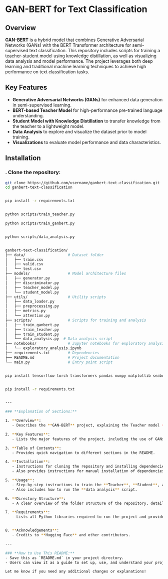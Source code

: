# GAN-BERT for Text Classification

## Overview
**GAN-BERT** is a hybrid model that combines Generative Adversarial Networks (GANs) with the BERT Transformer architecture for semi-supervised text classification. This repository includes scripts for training a teacher-student model using knowledge distillation, as well as visualizing data analysis and model performance. The project leverages both deep learning and traditional machine learning techniques to achieve high performance on text classification tasks.

## Key Features
- **Generative Adversarial Networks (GANs)** for enhanced data generation in semi-supervised learning.
- **BERT-based Teacher Model** for high-performance pre-trained language understanding.
- **Student Model with Knowledge Distillation** to transfer knowledge from the teacher to a lightweight model.
- **Data Analysis** to explore and visualize the dataset prior to model training.
- **Visualizations** to evaluate model performance and data characteristics.



## Installation

### . Clone the repository:
```bash
git clone https://github.com/username/ganbert-text-classification.git
cd ganbert-text-classification


pip install -r requirements.txt


python scripts/train_teacher.py

python scripts/train_ganbert.py


python scripts/data_analysis.py


ganbert-text-classification/
├── data/                   # Dataset folder
│   ├── train.csv
│   ├── valid.csv
│   └── test.csv
├── models/                 # Model architecture files
│   ├── generator.py
│   ├── discriminator.py
│   ├── teacher_model.py
│   └── student_model.py
├── utils/                  # Utility scripts
│   ├── data_loader.py
│   ├── preprocessing.py
│   ├── metrics.py
│   └── attention.py
├── scripts/                # Scripts for training and analysis
│   ├── train_ganbert.py
│   ├── train_teacher.py
│   ├── train_student.py
│   └── data_analysis.py  # Data analysis script
├── notebooks/              # Jupyter notebooks for exploratory analysis
│   └── exploratory_analysis.ipynb
├── requirements.txt        # Dependencies
├── README.md               # Project documentation
└── main.py                 # Entry point script


pip install tensorflow torch transformers pandas numpy matplotlib seaborn scikit-learn missingno datasets


pip install -r requirements.txt


---

### **Explanation of Sections:**

1. **Overview**: 
   - Describes the **GAN-BERT** project, explaining the Teacher model (BERT-based), the Student model (LSTM or GRU), and how they interact within the **GAN-BERT** framework.

2. **Key Features**: 
   - Lists the major features of the project, including the use of GANs for semi-supervised learning, knowledge distillation, and the lightweight Student models (LSTM/GRU).

3. **Table of Contents**: 
   - Provides quick navigation to different sections in the README.

4. **Installation**:
   - Instructions for cloning the repository and installing dependencies using `pip` via the `requirements.txt` file.
   - Also provides instructions for manual installation of dependencies.

5. **Usage**:
   - Step-by-step instructions to train the **Teacher**, **Student**, and **GAN-BERT** models.
   - Also includes how to run the **data analysis** script.

6. **Directory Structure**:
   - A clear overview of the folder structure of the repository, detailing where each component resides (e.g., `models/`, `scripts/`, `data/`, etc.).

7. **Requirements**:
   - Lists all Python libraries required to run the project and provides installation instructions.


8. **Acknowledgements**:
   - Credits to **Hugging Face** and other contributors.

---

### **How to Use This README:**
- Save this as `README.md` in your project directory.
- Users can view it as a guide to set up, use, and understand your project.

Let me know if you need any additional changes or explanations!

